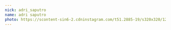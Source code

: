 ```yaml
---
nick: adri_saputro
name: adri saputro
photo: https://scontent-sin6-2.cdninstagram.com/t51.2885-19/s320x320/12729576_166523363729223_231127899_a.jpg
---
```

